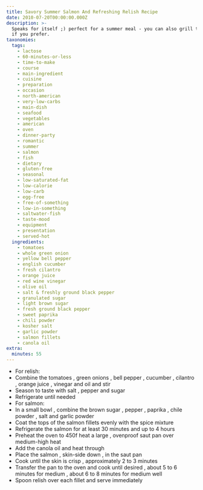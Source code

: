 ```yaml
---
title: Savory Summer Salmon And Refreshing Relish Recipe
date: 2010-07-20T00:00:00.000Z
description: >-
  Speaks for itself ;) perfect for a summer meal - you can also grill the salmon
  if you prefer.
taxonomies:
  tags:
    - lactose
    - 60-minutes-or-less
    - time-to-make
    - course
    - main-ingredient
    - cuisine
    - preparation
    - occasion
    - north-american
    - very-low-carbs
    - main-dish
    - seafood
    - vegetables
    - american
    - oven
    - dinner-party
    - romantic
    - summer
    - salmon
    - fish
    - dietary
    - gluten-free
    - seasonal
    - low-saturated-fat
    - low-calorie
    - low-carb
    - egg-free
    - free-of-something
    - low-in-something
    - saltwater-fish
    - taste-mood
    - equipment
    - presentation
    - served-hot
  ingredients:
    - tomatoes
    - whole green onion
    - yellow bell pepper
    - english cucumber
    - fresh cilantro
    - orange juice
    - red wine vinegar
    - olive oil
    - salt & freshly ground black pepper
    - granulated sugar
    - light brown sugar
    - fresh ground black pepper
    - sweet paprika
    - chili powder
    - kosher salt
    - garlic powder
    - salmon fillets
    - canola oil
extra:
  minutes: 55
---
```

 - For relish:
 - Combine the tomatoes , green onions , bell pepper , cucumber , cilantro , orange juice , vinegar and oil and stir
 - Season to taste with salt , pepper and sugar
 - Refrigerate until needed
 - For salmon:
 - In a small bowl , combine the brown sugar , pepper , paprika , chile powder , salt and garlic powder
 - Coat the tops of the salmon fillets evenly with the spice mixture
 - Refrigerate the salmon for at least 30 minutes and up to 4 hours
 - Preheat the oven to 450f heat a large , ovenproof saut pan over medium-high heat
 - Add the canola oil and heat through
 - Place the salmon , skin-side down , in the saut pan
 - Cook until the skin is crisp , approximately 2 to 3 minutes
 - Transfer the pan to the oven and cook until desired , about 5 to 6 minutes for medium , about 6 to 8 minutes for medium well
 - Spoon relish over each fillet and serve immediately
